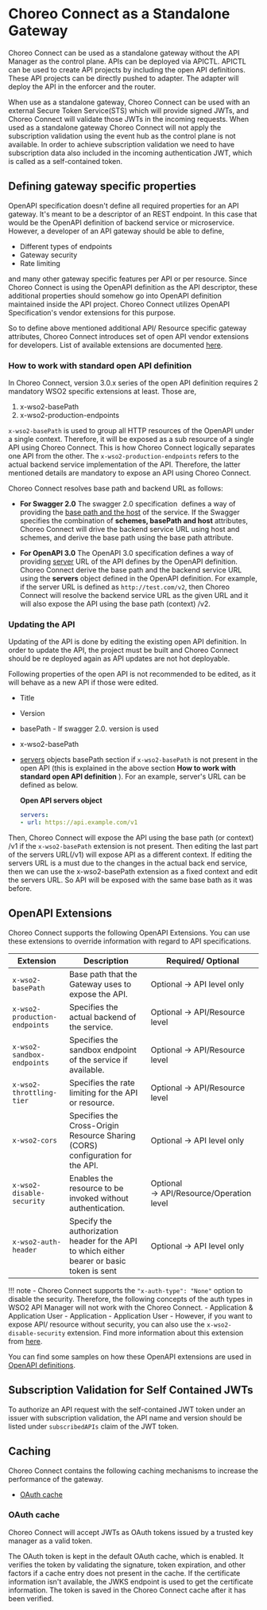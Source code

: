 # Choreo Connect as a Standalone Gateway

Choreo Connect can be used as a standalone gateway without the API Manager as the control plane. APIs can be deployed via
APICTL. APICTL can be used to create API projects by including the open API definitions. These API projects can be directly pushed to adapter. The adapter will deploy the API in the enforcer and the router.

When use as a standalone gateway, Choreo Connect can be used with an external Secure Token Service(STS)
which will provide signed JWTs, and Choreo Connect will validate those JWTs in the incoming requests. When used as a standalone gateway Choreo Connect
will not apply the subscription validation using the event hub as the control plane is not available. In order to achieve subscription
validation we need to have subscription data also included in the incoming authentication JWT, which is called as a
self-contained token.

## Defining gateway specific properties

OpenAPI specification doesn't define all required properties for an API gateway. It's meant to be a descriptor of an REST endpoint.
In this case that would be the OpenAPI definition of backend service or microservice. However, a developer of an API gateway should be able to define,

- Different types of endpoints
- Gateway security
- Rate limiting

and many other gateway specific features per API or per resource.
Since Choreo Connect is using the OpenAPI definition as the API descriptor, these additional properties should somehow go into OpenAPI definition maintained inside the API project. Choreo Connect utilizes OpenAPI Specification's vendor extensions for this purpose.

So to define above mentioned additional API/ Resource specific gateway attributes, Choreo Connect introduces set of open API vendor extensions for developers.
List of available extensions are documented [here]({{base_path}}/deploy-and-publish/deploy-on-gateway/choreo-connect/concepts/as-a-standalone-gateway/#openapi-extensions). 

### How to work with standard open API definition

In Choreo Connect, version 3.0.x series of the open API definition requires 2 mandatory WSO2 specific extensions at least. Those are,

1. x-wso2-basePath
2. x-wso2-production-endpoints

`x-wso2-basePath` is used to group all HTTP resources of the OpenAPI under a single context. Therefore, it will be exposed as a sub resource of a single API using Choreo Connect. This is how Choreo Connect logically separates one API from the other. The `x-wso2-production-endpoints` refers to the actual backend service implementation of the API. Therefore, the latter mentioned details are mandatory to expose an API using Choreo Connect.

Choreo Connect resolves base path and backend URL as follows:

- **For Swagger 2.0**
    The swagger 2.0 specification  defines a way of providing the [base path and the host](https://swagger.io/docs/specification/2-0/api-host-and-base-path/) of the service. If the Swagger specifies the combination of **schemes, basePath and host** attributes, Choreo Connect will drive the backend service URL using host and schemes, and derive the base path using the base path attribute.

- **For OpenAPI 3.0**
    The OpenAPI 3.0 specification defines a way of providing [server](https://swagger.io/docs/specification/api-host-and-base-path/) URL of the API defines by the OpenAPI definition. Choreo Connect derive the base path and the backend service URL using the **servers** object defined in the OpenAPI definition.
    For example, if the server URL is defined as `http://test.com/v2`, then Choreo Connect will resolve the backend service URL as the given URL and it will also expose the API using the base path (context) /v2.

### Updating the API

Updating of the API is done by editing the existing open API definition. In order to update the API, the project must be built and Choreo Connect should be re deployed again as API updates are not hot deployable.

Following properties of the open API is not recommended to be edited, as it will behave as a new API if those were edited.

- Title
- Version
- basePath - If swagger 2.0. version is used
- x-wso2-basePath
- [servers](https://swagger.io/docs/specification/api-host-and-base-path/) objects basePath section if `x-wso2-basePath` is not present in the open API (this is explained in the above section **How to work with standard open API definition** ).
    For an example, server's URL can be defined as below.

    **Open API servers object**

    ``` yml
    servers:
    - url: https://api.example.com/v1 
    ```

 Then, Choreo Connect will expose the API using the base path (or context) /v1 if the `x-wso2-basePath` extension is not present. Then editing the last part of the servers URL(/v1) will expose API as a different context.
 If editing the servers URL is a must due to the changes in the actual back end service, then we can use the x-wso2-basePath extension as a fixed context and edit the servers URL. So API will be exposed with the same base bath as it was before.

## OpenAPI Extensions
  
Choreo Connect supports the following OpenAPI Extensions. You can use these extensions to override information with regard to API specifications.
  
   | Extension                         | Description                                                                                                            | Required/ Optional                          |
   |-----------------------------------|------------------------------------------------------------------------------------------------------------------------|---------------------------------------------|
   | `x-wso2-basePath`                 | Base path that the Gateway uses to expose the API.                                                                     | Optional → API level only                   |
   | `x-wso2-production-endpoints`     | Specifies the actual backend of the service.                                                                           | Optional → API/Resource level               |
   | `x-wso2-sandbox-endpoints`        | Specifies the sandbox endpoint of the service if available.                                                            | Optional → API/Resource level               |
   | `x-wso2-throttling-tier`          | Specifies the rate limiting for the API or resource.                                                                   | Optional → API/Resource level               |-->
   | `x-wso2-cors`                     | Specifies the Cross-Origin Resource Sharing (CORS) configuration for the API.                                          | Optional → API level only                   |
   | `x-wso2-disable-security`         | Enables the resource to be invoked without authentication.                                                             | Optional → API/Resource/Operation level  |
   | `x-wso2-auth-header`              | Specify the authorization header for the API to which either bearer or basic token is sent                             | Optional → API level only                |

!!! note
    -  Choreo Connect supports  the `"x-auth-type": "None"` option to disable the security. Therefore, the following concepts of the auth types in WSO2 API Manager will not work with the Choreo Connect.
        -   Application & Application User
        -   Application
        -   Application User
    -   However, if you want to expose API/ resource without security, you can also use the `x-wso2-disable-security` extension. Find more information about this extension from [here]({{base_path}}/deploy-and-publish/deploy-on-gateway/choreo-connect/security/api-authentication/disabling-security/#disabling-security).

   You can find some samples on how these OpenAPI extensions are used in [OpenAPI definitions](https://github.com/wso2/product-microgateway/blob/master/samples/).

## Subscription Validation for Self Contained JWTs

To authorize an API request with the self-contained JWT token under an issuer with subscription validation, the API name and version should be listed under `subscribedAPIs` claim of the JWT token.

## Caching

Choreo Connect contains the following caching mechanisms to increase the performance of the gateway.

- [OAuth cache](#oauth-cache)

### OAuth cache

Choreo Connect will accept JWTs as OAuth tokens issued by a trusted key manager as a valid token.

The OAuth token is kept in the default OAuth cache, which is enabled. It verifies the token by validating the signature, token expiration, and other factors if a cache entry does not present in the cache. If the certificate information isn't available, the JWKS endpoint is used to get the certificate information. The token is saved in the Choreo Connect cache after it has been verified.


